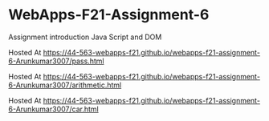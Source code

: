 # WebApps-F21-Assignment-6
Assignment introduction Java Script and DOM

Hosted At https://44-563-webapps-f21.github.io/webapps-f21-assignment-6-Arunkumar3007/pass.html

Hosted At https://44-563-webapps-f21.github.io/webapps-f21-assignment-6-Arunkumar3007/arithmetic.html

Hosted At https://44-563-webapps-f21.github.io/webapps-f21-assignment-6-Arunkumar3007/car.html
